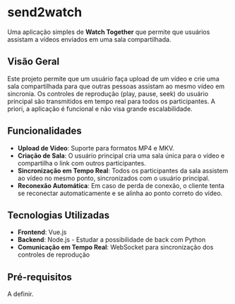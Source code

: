 # send2watch

Uma aplicação simples de **Watch Together** que permite que usuários assistam a vídeos enviados em uma sala compartilhada.

## Visão Geral

Este projeto permite que um usuário faça upload de um vídeo e crie uma sala compartilhada para que outras pessoas assistam ao mesmo vídeo em sincronia. Os controles de reprodução (play, pause, seek) do usuário principal são transmitidos em tempo real para todos os participantes. A priori, a aplicação é funcional e não visa grande escalabilidade.

## Funcionalidades

- **Upload de Vídeo**: Suporte para formatos MP4 e MKV.
- **Criação de Sala**: O usuário principal cria uma sala única para o vídeo e compartilha o link com outros participantes.
- **Sincronização em Tempo Real**: Todos os participantes da sala assistem ao vídeo no mesmo ponto, sincronizados com o usuário principal.
- **Reconexão Automática**: Em caso de perda de conexão, o cliente tenta se reconectar automaticamente e se alinha ao ponto correto do vídeo.

## Tecnologias Utilizadas

- **Frontend**: Vue.js
- **Backend**: Node.js - Estudar a possibilidade de back com Python
- **Comunicação em Tempo Real**: WebSocket para sincronização dos controles de reprodução

## Pré-requisitos

A definir.
